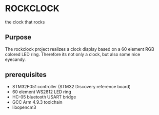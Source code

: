 # ROCKCLOCK
the clock that rocks

## Purpose
The rockclock project realizes a clock display based on a 60 element RGB colored LED ring. Therefore its not only a clock, but
also some nice eyecandy.

## prerequisites
* STM32F051 controller (STM32 Discovery reference board)
* 60 element WS2812 LED ring
* HC-05 bluetooth USART bridge
* GCC Arm 4.9.3 toolchain
* libopencm3
